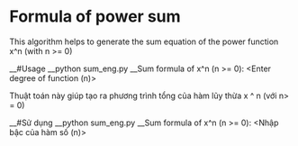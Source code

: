 # Formula of power sum 
This algorithm helps to generate the sum equation of the power function x^n (with n >= 0)

__#Usage
__python sum_eng.py
__Sum formula of x^n (n >= 0): <Enter degree of function (n)>



Thuật toán này giúp tạo ra phương trình tổng của hàm lũy thừa x ^ n (với n> = 0)

__#Sử dụng
__python sum_eng.py
__Sum formula of x^n (n >= 0): <Nhập bậc của hàm số (n)>
